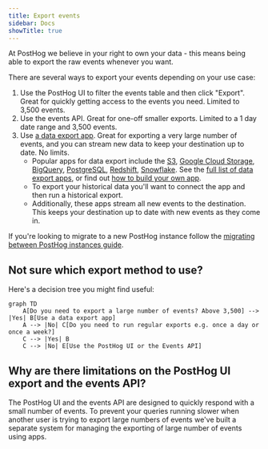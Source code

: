 ```yaml
---
title: Export events
sidebar: Docs
showTitle: true
---
```


At PostHog we believe in your right to own your data - this means being able to export the raw events whenever you want.

There are several ways to export your events depending on your use case:

1. Use the PostHog UI to filter the events table and then click "Export". Great for quickly getting access to the events you need. Limited to 3,500 events.
2. Use the events API. Great for one-off smaller exports. Limited to a 1 day date range and 3,500 events.
3. Use [a data export app](/apps?filter=type&value=data-out). Great for exporting a very large number of events, and you can stream new data to keep your destination up to date. No limits.
   - Popular apps for data export include the [S3](/apps/s3-export), [Google Cloud Storage](/apps/google-cloud-export), [BigQuery](/apps/bigquery-export), [PostgreSQL](/apps/postgres-export), [Redshift](/apps/redshift-export), [Snowflake](/apps/snowflake-export). See the [full list of data export apps](/apps?filter=type&value=data-out), or find out [how to build your own app](/docs/apps/build/tutorial). 
   - To export your historical data you'll want to connect the app and then run a historical export.
   - Additionally, these apps stream all new events to the destination. This keeps your destination up to date with new events as they come in.

If you're looking to migrate to a new PostHog instance follow the [migrating between PostHog instances guide](/docs/migrate/migrate-between-cloud-and-self-hosted).

## Not sure which export method to use?

Here's a decision tree you might find useful:

```mermaid
graph TD
    A[Do you need to export a large number of events? Above 3,500] --> |Yes| B[Use a data export app]
    A --> |No| C[Do you need to run regular exports e.g. once a day or once a week?]
    C --> |Yes| B
    C --> |No| E[Use the PostHog UI or the Events API]
```

## Why are there limitations on the PostHog UI export and the events API?

The PostHog UI and the events API are designed to quickly respond with a small number of events. To prevent your queries running slower when another user is trying to export large numbers of events we've built a separate system for managing the exporting of large number of events using apps.
